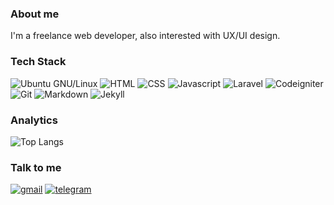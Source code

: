 ### About me
I'm a freelance web developer, also interested with UX/UI design.

### Tech Stack
![Ubuntu GNU/Linux](https://img.shields.io/badge/Ubuntu_GNU/Linux-20.04-orange?style=flat&logo=ubuntu)
![HTML](https://img.shields.io/badge/HTML-5-red?style=flat&logo=html5)
![CSS](https://img.shields.io/badge/CSS-3-blue?style=flat&logo=css3&logoColor=1572B6)
![Javascript](https://img.shields.io/badge/Javascript-ES5-yellow?style=flat&logo=javascript)
![Laravel](https://img.shields.io/badge/Laravel-V8.x-red?style=flat&logo=laravel)
![Codeigniter](https://img.shields.io/badge/Codeigniter-V3.1-red?style=flat&logo=codeigniter)
![Git](https://img.shields.io/badge/GIT-2.28-red?style=flat&logo=git)
![Markdown](https://img.shields.io/badge/Markdown-1.0.1-yellowgreen?style=flat&logo=markdown)
![Jekyll](https://img.shields.io/badge/Jekyll-V4.2.0-red?style=flat&logo=jekyll)

### Analytics
![Top Langs](https://github-readme-stats.vercel.app/api/top-langs/?username=sofiangrh&layout=compact&exclude_repo=sofiangrh.github.io&theme=gotham)

### Talk to me
[![gmail](https://img.shields.io/badge/id.sofiangrh@gmail.com-555555?style=flat&logo=Gmail&logoColor=white)](mailto:id.sofiangrh@gmail.com)
[![telegram](https://img.shields.io/badge/@sofiangrh-555555?style=flat&logo=Telegram&logoColor=white)](https://t.me/sofiangrh)
